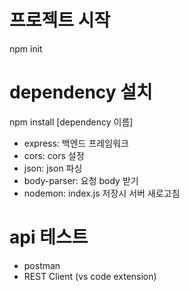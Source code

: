 # 프로젝트 시작 
npm init

# dependency 설치 
npm install [dependency 이름]
- express: 백엔드 프레임워크 
- cors: cors 설정 
- json: json 파싱 
- body-parser: 요청 body 받기 
- nodemon: index.js 저장시 서버 새로고침

# api 테스트
- postman 
- REST Client (vs code extension)